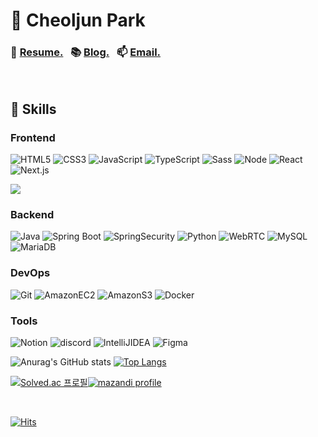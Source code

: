 # 👋 Cheoljun Park

### 🧾 [Resume.](https://cheoljunpark.vercel.app/about/)&nbsp;&nbsp; 📚 [Blog.](https://cheoljunpark.vercel.app/)&nbsp;&nbsp; 📫 [Email.](mailto:dkfnak6789@gmail.com)

<br>

## 🎯 Skills

### Frontend

![HTML5](https://img.shields.io/badge/-HTML5-27272a?style=for-the-badge&logo=html5&logoColor=E34F26)
![CSS3](https://img.shields.io/badge/-CSS3-27272a?style=for-the-badge&logo=css3&logoColor=1572B6)
![JavaScript](https://img.shields.io/badge/JavaScript-27272a?style=for-the-badge&logo=JavaScript&logoColor=#F7DF1E)
![TypeScript](https://img.shields.io/badge/-TypeScript-27272a?style=for-the-badge&logo=typescript&logoColor=007ACC)
![Sass](https://img.shields.io/badge/sass-27272a.svg?style=for-the-badge&logo=sass&logoColor=CC6699)
![Node](https://img.shields.io/badge/-Nodejs-27272a?style=for-the-badge&logo=Node.js&logoColor=43853d)
![React](https://img.shields.io/badge/-React-27272a?style=for-the-badge&logo=react)
![Next.js](https://img.shields.io/badge/Next.js-27272a.svg?style=for-the-badge&logo=nextdotjs&logoColor=000000)

<img src="https://img.shields.io/badge/HTML5-27272a?style=flat-square&logo=html5&logoColor=E34F26"/>

### Backend

![Java](https://img.shields.io/badge/Java-27272a.svg?&style=for-the-badge&logo=Java&logoColor=007396)
![Spring Boot](https://img.shields.io/badge/SpringBoot-27272a.svg?&style=for-the-badge&logo=SpringBoot&logoColor=6DB33F)
![SpringSecurity](https://img.shields.io/badge/SpringSecurity-27272a.svg?&style=for-the-badge&logo=SpringSecurity&logoColor=6DB33F)
![Python](https://img.shields.io/badge/Python-27272a.svg?&style=for-the-badge&logo=Python&logoColor=3776AB)
![WebRTC](https://img.shields.io/badge/WebRTC-27272a.svg?&style=for-the-badge&logo=WebRTC&logoColor=333333)
![MySQL](https://img.shields.io/badge/MySQL-27272a.svg?&style=for-the-badge&logo=MySQL&logoColor=4479A1)
![MariaDB](https://img.shields.io/badge/MariaDB-27272a?style=for-the-badge&logo=MariaDB&logoColor=003545)

### DevOps

![Git](https://img.shields.io/badge/Git-27272a.svg?&style=for-the-badge&logo=Git&logoColor=F05032)
![AmazonEC2](https://img.shields.io/badge/AmazonEC2-27272a.svg?&style=for-the-badge&logo=AmazonEC2&logoColor=FF9900)
![AmazonS3](https://img.shields.io/badge/AmazonS3-27272a.svg?&style=for-the-badge&logo=AmazonS3&logoColor=569A31)
![Docker](https://img.shields.io/badge/-Docker-27272a?style=for-the-badge&logo=docker&logoColor=46a2f1)

### Tools

![Notion](https://img.shields.io/badge/Notion-27272a.svg?&style=for-the-badge&logo=Notion&logoColor=ffffff)
![discord](https://img.shields.io/badge/discord-27272a.svg?&style=for-the-badge&logo=discord&logoColor=5865F2)
![IntelliJIDEA](https://img.shields.io/badge/IntelliJIDEA-27272a.svg?&style=for-the-badge&logo=IntelliJIDEA&logoColor=000000)
![Figma](https://img.shields.io/badge/figma-27272a?style=for-the-badge&logo=figma&logoColor=F24E1E)
<br>

<!-- 스탯 -->

![Anurag's GitHub stats](https://github-readme-stats.vercel.app/api?username=cheoljunpark&show_icons=true&theme=github_dark_dimmed) [![Top Langs](https://github-readme-stats.vercel.app/api/top-langs/?username=cheoljunpark&layout=compact&theme=github_dark_dimmed)](https://github.com/anuraghazra/github-readme-stats)

<!-- 백준 -->

[![Solved.ac 프로필](http://mazassumnida.wtf/api/v2/generate_badge?boj=dizncjfwns)](https://solved.ac/dizncjfwns)[![mazandi profile](http://mazandi.herokuapp.com/api?handle=dizncjfwns&theme=dark)](https://solved.ac/dizncjfwns)

<br>

<!-- 조회수 -->

[![Hits](https://hits.seeyoufarm.com/api/count/incr/badge.svg?url=https%3A%2F%2Fgithub.com%2Fcheoljunpark%2Fhit-counter&count_bg=%23C5C5C5&title_bg=%23555555&icon=github.svg&icon_color=%23E7E7E7&title=hits&edge_flat=true)](github.com/cheoljunpark)
